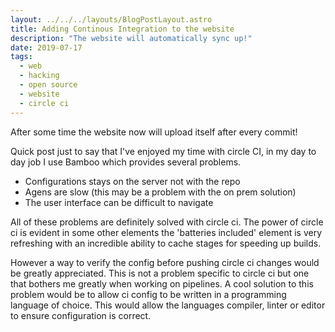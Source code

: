 ```yaml
---
layout: ../../../layouts/BlogPostLayout.astro
title: Adding Continous Integration to the website
description: "The website will automatically sync up!"
date: 2019-07-17
tags:
  - web
  - hacking
  - open source
  - website
  - circle ci
---
```


After some time the website now will upload itself after every commit!
<!-- more -->

Quick post just to say that I've enjoyed my time with circle CI, in my day to day job I use Bamboo which provides several problems.
- Configurations stays on the server not with the repo
- Agens are slow (this may be a problem with the on prem solution)
- The user interface can be difficult to navigate

All of these problems are definitely solved with circle ci. The power of circle ci is evident in some other elements the 'batteries included' element is very refreshing with an incredible ability to cache stages for speeding up builds.

However a way to verify the config before pushing circle ci changes would be greatly appreciated. This is not a problem specific to circle ci but one that bothers me greatly when working on pipelines. A cool solution to this problem would be to allow ci config to be written in a programming language of choice. This would allow the languages compiler, linter or editor to ensure configuration is correct.

